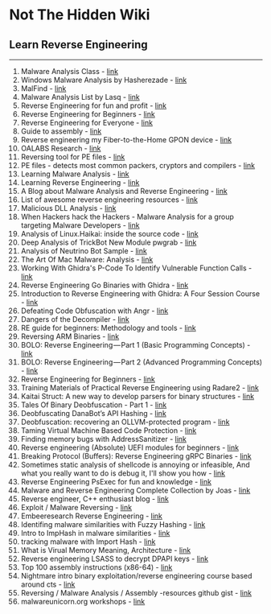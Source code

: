 # Not The Hidden Wiki

## Learn Reverse Engineering
-----

1. Malware Analysis Class - [link](https://class.malware.re/)
2. Windows Malware Analysis by Hasherezade - [link](https://github.com/hasherezade/malware_training_vol1)
3. MalFind - [link](https://malfind.com/)
4. Malware Analysis List by Lasq - [link](https://github.com/lasq88/LearingMaterials/blob/main/MalwareAnalysis.md)
5. Reverse Engineering for fun and profit - [link](https://reversingbinaries.in/)
6. Reverse Engineering for Beginners - [link](https://beginners.re/)
7. Reverse Engineering for Everyone - [link](https://0xinfection.github.io/reversing/)
8. Guide to assembly - [link](https://www.timdbg.com/posts/fakers-guide-to-assembly/)
9. Reverse engineering my Fiber-to-the-Home GPON device - [link](https://medium.com/@huszty/reverse-engineering-my-fiber-to-the-home-gpon-device-83527ceeddde)
10. OALABS Research - [link](https://research.openanalysis.net/)
11. Reversing tool for PE files - [link](https://github.com/hasherezade/pe-bear-releases)
12. PE files - detects most common packers, cryptors and compilers - [link](https://www.aldeid.com/wiki/PEiD)
13. Learning Malware Analysis - [link](https://github.com/jstrosch/learning-malware-analysis)
14. Learning Reverse Engineering - [link](https://github.com/jstrosch/learning-reverse-engineering)
15. A Blog about Malware Analysis and Reverse Engineering - [link](https://0xevilc0de.com/)
16. List of awesome reverse engineering resources - [link](https://github.com/wtsxDev/reverse-engineering)
17. Malicious DLL Analysis - [link](https://michaelkoczwara.medium.com/malicious-dll-analysis-53f1a0633151)
18. When Hackers hack the Hackers - Malware Analysis for a group targeting Malware Developers - [link](https://www.r-tec.net/r-tec-blog-when-hackers-hack-the-hackers.html)
19. Analysis of Linux.Haikai: inside the source code - [link](https://www.securityartwork.es/2018/11/08/analysis-of-linux-haikai-inside-the-source-code/)
20. Deep Analysis of TrickBot New Module pwgrab - [link](https://www.fortinet.com/blog/threat-research/deep-analysis-of-trickbot-new-module-pwgrab.html)
21. Analysis of Neutrino Bot Sample - [link](http://www.peppermalware.com/2019/01/analysis-of-neutrino-bot-sample-2018-08-27.html)
22. The Art Of Mac Malware: Analysis - [link](https://taomm.org/vol1/analysis.html)
23. Working With Ghidra's P-Code To Identify Vulnerable Function Calls - [link](https://www.riverloopsecurity.com/blog/2019/05/pcode/)
24. Reverse Engineering Go Binaries with Ghidra - [link](https://cujo.com/reverse-engineering-go-binaries-with-ghidra/)
25. Introduction to Reverse Engineering with Ghidra: A Four Session Course - [link](https://wrongbaud.github.io/posts/ghidra-training/)
26. Defeating Code Obfuscation with Angr - [link](https://napongizero.github.io/blog/Defeating-Code-Obfuscation-with-Angr)
27. Dangers of the Decompiler - [link](https://blog.ret2.io/2017/11/16/dangers-of-the-decompiler/)
28. RE guide for beginners: Methodology and tools - [link](https://0x00sec.org/t/re-guide-for-beginners-methodology-and-tools/2242)
29. Reversing ARM Binaries - [link](https://zygosec.com/post1.html)
30. BOLO: Reverse Engineering — Part 1 (Basic Programming Concepts) - [link](https://medium.com/bugbountywriteup/bolo-reverse-engineering-part-1-basic-programming-concepts-f88b233c63b7)
31. BOLO: Reverse Engineering — Part 2 (Advanced Programming Concepts) - [link](https://medium.com/@danielabloom/bolo-reverse-engineering-part-2-advanced-programming-concepts-b4e292b2f3e)
32. Reverse Engineering for Beginners - [link](https://www.begin.re)
33. Training Materials of Practical Reverse Engineering using Radare2 - [link](https://github.com/s4n7h0/Practical-Reverse-Engineering-using-Radare2)
34. Kaitai Struct: A new way to develop parsers for binary structures - [link](https://formats.kaitai.io/)
35. Tales Of Binary Deobfuscation - Part 1 - [link](https://ulexec.github.io/ulexec.github.io/article/2020/03/03/Deobfuscation_1.html)
36. Deobfuscating DanaBot’s API Hashing - [link](https://malwareandstuff.com/deobfuscating-danabots-api-hashing/)
37. Deobfuscation: recovering an OLLVM-protected program - [link](https://blog.quarkslab.com/deobfuscation-recovering-an-ollvm-protected-program.html)
38. Taming Virtual Machine Based Code Protection - [link](https://malwareandstuff.com/taming-virtual-machine-based-code-protection-1/)
39. Finding memory bugs with AddressSanitizer - [link](https://embeddedbits.org/finding-memory-bugs-with-addresssanitizer/)
40. Reverse engineering (Absolute) UEFI modules for beginners - [link](https://standa-note.blogspot.com/2021/04/reverse-engineering-absolute-uefi.html)
41. Breaking Protocol (Buffers): Reverse Engineering gRPC Binaries - [link](https://labs.ioactive.com/2021/07/breaking-protocol-buffers-reverse.html)
42. Sometimes static analysis of shellcode is annoying or infeasible, And what you really want to do is debug it, I'll show you how - [link](https://twitter.com/notareverser/status/1479456627363401730)
43. Reverse Engineering PsExec for fun and knowledge - [link](https://cybergeeks.tech/reverse-engineering-psexec-for-fun-and-knowledge/)
44. Malware and Reverse Engineering Complete Collection by Joas - [link](https://github.com/CyberSecurityUP/Awesome-Malware-and-Reverse-Engineering)
45. Reverse engineer, C++ enthusiast blog - [link](https://alessandrogar.io/)
46. Exploit / Malware Reversing - [link](https://exploitreversing.com/)
47. Embeeresearch Reverse Engineering - [link](https://www.embeeresearch.io/tag/reversing/)
48. Identifing malware similarities with Fuzzy Hashing - [link](https://any.run/cybersecurity-blog/how-to-identify-malware-similarities/)
49. Intro to ImpHash in malware similarities - [link](https://www.cybertriage.com/blog/intro-to-imphash-for-dfir-fuzzy-malware-matching/)
50. tracking malware with Import Hash - [link](https://cloud.google.com/blog/topics/threat-intelligence/tracking-malware-import-hashing)
51. What is Virual Memory Meaning, Architecture - [link](https://www.spiceworks.com/tech/devops/articles/what-is-virtual-memory/)
52. Reverse engineering LSASS to decrypt DPAPI keys - [link](https://otter.gitbook.io/red-teaming/articles/reverse-engineering-lsass-to-decrypt-dpapi-keys)
53. Top 100 assembly instructions (‍x86‍-‍64‍) - [link](https://hexarcana.ch/b/2024-08-12-top-100-x86_64-asm-instructions/)
54. Nightmare intro binary exploitation/reverse engineering course based around cts - [link](https://guyinatuxedo.github.io/)
55. Reversing / Malware Analysis / Assembly -resources github gist - [link](https://gist.github.com/IdanBanani/5be0442ad390f89259b494098f450bfd)
56. malwareunicorn.org workshops - [link](https://malwareunicorn.org/#/workshops) 
